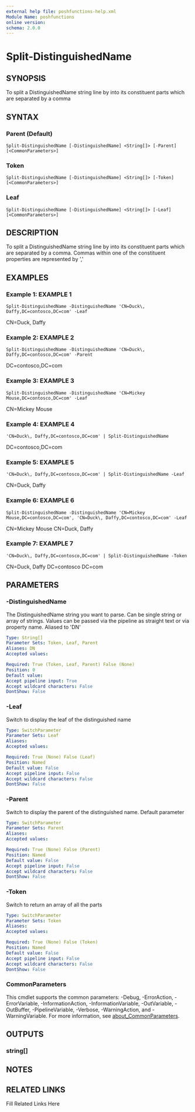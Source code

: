 ```yaml
---
external help file: poshfunctions-help.xml
Module Name: poshfunctions
online version: 
schema: 2.0.0
---
```


# Split-DistinguishedName

## SYNOPSIS

To split a DistinguishedName string line by into its constituent parts which are separated by a comma

## SYNTAX

### Parent (Default)

```
Split-DistinguishedName [-DistinguishedName] <String[]> [-Parent] [<CommonParameters>]
```

### Token

```
Split-DistinguishedName [-DistinguishedName] <String[]> [-Token] [<CommonParameters>]
```

### Leaf

```
Split-DistinguishedName [-DistinguishedName] <String[]> [-Leaf] [<CommonParameters>]
```

## DESCRIPTION

To split a DistinguishedName string line by into its constituent parts which are separated by a comma.
Commas within
one of the constituent properties are represented by '\,'


## EXAMPLES

### Example 1: EXAMPLE 1

```
Split-DistinguishedName -DistinguishedName 'CN=Duck\, Daffy,DC=contosco,DC=com' -Leaf
```

CN=Duck\, Daffy





### Example 2: EXAMPLE 2

```
Split-DistinguishedName -DistinguishedName 'CN=Duck\, Daffy,DC=contosco,DC=com' -Parent
```

DC=contosco,DC=com





### Example 3: EXAMPLE 3

```
Split-DistinguishedName -DistinguishedName 'CN=Mickey Mouse,DC=contosco,DC=com' -Leaf
```

CN=Mickey Mouse





### Example 4: EXAMPLE 4

```
'CN=Duck\, Daffy,DC=contosco,DC=com' | Split-DistinguishedName
```

DC=contosco,DC=com





### Example 5: EXAMPLE 5

```
'CN=Duck\, Daffy,DC=contosco,DC=com' | Split-DistinguishedName -Leaf
```

CN=Duck\, Daffy





### Example 6: EXAMPLE 6

```
Split-DistinguishedName -DistinguishedName 'CN=Mickey Mouse,DC=contosco,DC=com', 'CN=Duck\, Daffy,DC=contosco,DC=com' -Leaf
```

CN=Mickey Mouse
CN=Duck\, Daffy





### Example 7: EXAMPLE 7

```
'CN=Duck\, Daffy,DC=contosco,DC=com' | Split-DistinguishedName -Token
```

CN=Duck\, Daffy
DC=contosco
DC=com






## PARAMETERS

### -DistinguishedName

The DistinguishedName string you want to parse.
Can be single string or array of strings.
Values can be passed
via the pipeline as straight text or via property name.
Aliased to 'DN'

```yaml
Type: String[]
Parameter Sets: Token, Leaf, Parent
Aliases: DN
Accepted values: 

Required: True (Token, Leaf, Parent) False (None)
Position: 0
Default value: 
Accept pipeline input: True
Accept wildcard characters: False
DontShow: False
```

### -Leaf

Switch to display the leaf of the distinguished name

```yaml
Type: SwitchParameter
Parameter Sets: Leaf
Aliases: 
Accepted values: 

Required: True (None) False (Leaf)
Position: Named
Default value: False
Accept pipeline input: False
Accept wildcard characters: False
DontShow: False
```

### -Parent

Switch to display the parent of the distinguished name.
Default parameter

```yaml
Type: SwitchParameter
Parameter Sets: Parent
Aliases: 
Accepted values: 

Required: True (None) False (Parent)
Position: Named
Default value: False
Accept pipeline input: False
Accept wildcard characters: False
DontShow: False
```

### -Token

Switch to return an array of all the parts

```yaml
Type: SwitchParameter
Parameter Sets: Token
Aliases: 
Accepted values: 

Required: True (None) False (Token)
Position: Named
Default value: False
Accept pipeline input: False
Accept wildcard characters: False
DontShow: False
```


### CommonParameters

This cmdlet supports the common parameters: -Debug, -ErrorAction, -ErrorVariable, -InformationAction, -InformationVariable, -OutVariable, -OutBuffer, -PipelineVariable, -Verbose, -WarningAction, and -WarningVariable. For more information, see [about_CommonParameters](http://go.microsoft.com/fwlink/?LinkID=113216).

## OUTPUTS

### string[]


## NOTES



## RELATED LINKS

Fill Related Links Here

